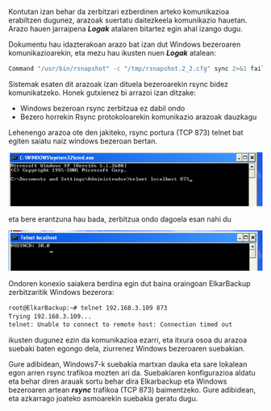 Kontutan izan behar da zerbitzari ezberdinen arteko komunikazioa erabiltzen dugunez, arazoak suertatu daitezkeela komunikazio hauetan. Arazo hauen jarraipena ***Logak*** atalaren bitartez egin ahal izango dugu.

Dokumentu hau idazterakoan arazo bat izan dut Windows bezeroaren komunikazioarekin, eta mezu hau ikusten nuen ***Logak*** atalean:

```bash
Command "/usr/bin/rsnapshot" -c "/tmp/rsnapshot.2_2.cfg" sync 2>&1 failed. Diagnostic information follows: rsync: failed to connect to 10.15.181.156: Connection timed out (110) rsync error: error in socket IO (code 10) at clientserver.c(122) [Receiver=3.0.7]
```


Sistemak esaten dit arazoak izan dituela bezeroarekin rsync bidez komunikatzeko. Honek gutxienez bi arrazoi izan ditzake:
- Windows bezeroan rsync zerbitzua ez dabil ondo
- Bezero horrekin Rsync protokoloarekin komunikazio arazoak dauzkagu

Lehenengo arazoa ote den jakiteko, rsync portura (TCP 873) telnet bat egiten saiatu naiz windows bezeroan bertan.

![Clientes y Tareas](../assets/clientes-tareas21.png)

eta bere erantzuna hau bada, zerbitzua ondo dagoela esan nahi du

![Clientes y Tareas](../assets/clientes-tareas22.png)

Ondoren konexio saiakera berdina egin dut baina oraingoan ElkarBackup zerbitzaritik Windows bezerora:

```bash
root@ElkarBackup:~# telnet 192.168.3.109 873
Trying 192.168.3.109...
telnet: Unable to connect to remote host: Connection timed out
```

ikusten dugunez ezin da komunikazioa ezarri, eta itxura osoa du arazoa suebaki baten egongo dela, ziurrenez Windows bezeroaren suebakian.

Gure adibidean, Windows7-k suebakia martxan dauka eta sare lokalean egon arren rsync trafikoa mozten ari da. Suebakiaren konfigurazioa aldatu eta behar diren arauak sortu behar dira Elkarbackup eta Windows bezeroaren artean ***rsync*** trafikoa (TCP 873) baimentzeko. Gure adibidean, eta azkarrago joateko asmoarekin suebakia geratu dugu.



